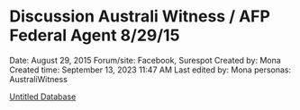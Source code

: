 # Discussion Australi Witness / AFP Federal Agent 8/29/15

Date: August 29, 2015
Forum/site: Facebook, Surespot
Created by: Mona
Created time: September 13, 2023 11:47 AM
Last edited by: Mona
personas: AustraliWitness

[Untitled Database](Discussion%20Australi%20Witness%20AFP%20Federal%20Agent%208%2029%203cb356223bf24a2f816608ad3ba0e42e/Untitled%20Database%203e1c4c0d883245f9a915047e44051d00.csv)